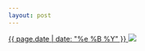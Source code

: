 ```yaml
---
layout: post
---
```


<p>
  <a href="/170">
    <time>{{ page.date | date: "%e %B %Y" }}</time>
    <img src="{{ site.assets_url }}/170.jpg">
  </a>
  
</p>
